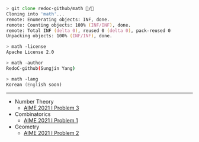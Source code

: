 ```zsh
> git clone redoc-github/math 🧠/🔢
Cloning into 'math'...
remote: Enumerating objects: INF, done.
remote: Counting objects: 100% (INF/INF), done.
remote: Total INF (delta 0), reused 0 (delta 0), pack-reused 0
Unpacking objects: 100% (INF/INF), done.

> math -license
Apache License 2.0

> math -author
RedoC-github(Sungjin Yang)

> math -lang
Korean (English soon)
```

---
- Number Theory
    - [AIME 2021 I Problem 3](NT/AIME21-I-3.md)
- Combinatorics
    - [AIME 2021 I Problem 1](CO/AIME21-I-1.md)
- Geometry
    - [AIME 2021 I Problem 2](GE/AIME21-I-2.md)
